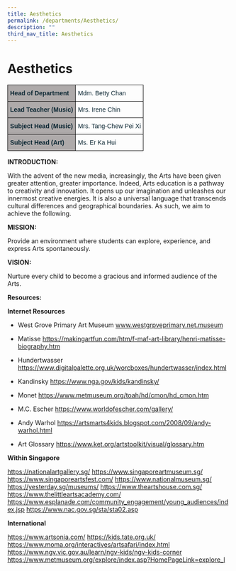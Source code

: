 ```yaml
---
title: Aesthetics
permalink: /departments/Aesthetics/
description: ""
third_nav_title: Aesthetics
---
```

# Aesthetics
<style type="text/css">
.tg  {border-collapse:collapse;border-spacing:0;}
.tg td{border-color:black;border-style:solid;border-width:1px;font-family:Arial, sans-serif;font-size:14px;
  overflow:hidden;padding:10px 5px;word-break:normal;}
.tg th{border-color:black;border-style:solid;border-width:1px;font-family:Arial, sans-serif;font-size:14px;
  font-weight:normal;overflow:hidden;padding:10px 5px;word-break:normal;}
.tg .tg-s5dh{color:#0C2733;text-align:left;vertical-align:middle}
.tg .tg-c1fh{background-color:#AEAAAA;color:#0C2733;font-weight:bold;text-align:left;vertical-align:top}
</style>
<table class="tg">
<thead>
  <tr>
    <th class="tg-c1fh">Head of Department<br></th>
    <th class="tg-s5dh">Mdm. Betty Chan<br></th>
  </tr>
</thead>
<tbody>
  <tr>
    <td class="tg-c1fh">Lead Teacher (Music)<br></td>
    <td class="tg-s5dh">Mrs. Irene Chin<br></td>
  </tr>
  <tr>
    <td class="tg-c1fh">Subject Head (Music)<br></td>
    <td class="tg-s5dh">Mrs. Tang-Chew Pei Xi<br></td>
  </tr>
  <tr>
    <td class="tg-c1fh">Subject Head (Art)</td>
    <td class="tg-s5dh">Ms. Er Ka Hui</td>
  </tr>
</tbody>
</table>

**INTRODUCTION:**

With the advent of the new media, increasingly, the Arts have been given greater attention, greater importance. Indeed, Arts education is a pathway to creativity and innovation. It opens up our imagination and unleashes our innermost creative energies. It is also a universal language that transcends cultural differences and geographical boundaries. As such, we aim to achieve the following.

**MISSION:**

Provide an environment where students can explore, experience, and express Arts spontaneously.

**VISION:**

Nurture every child to become a gracious and informed audience of the Arts.


**Resources:**

**Internet Resources**

* West Grove Primary Art Museum
www.westgrpveprimary.net.museum

* Matisse 
https://makingartfun.com/htm/f-maf-art-library/henri-matisse-biography.htm

* Hundertwasser
https://www.digitalpalette.org.uk/worcboxes/hundertwasser/index.html

* Kandinsky
https://www.nga.gov/kids/kandinsky/

* Monet
https://www.metmuseum.org/toah/hd/cmon/hd_cmon.htm

* M.C. Escher
https://www.worldofescher.com/gallery/

* Andy Warhol
https://artsmarts4kids.blogspot.com/2008/09/andy-warhol.html

* Art Glossary
https://www.ket.org/artstoolkit/visual/glossary.htm

**Within Singapore**

https://nationalartgallery.sg/
https://www.singaporeartmuseum.sg/
https://www.singaporeartsfest.com/
https://www.nationalmuseum.sg/
https://yesterday.sg/museums/
https://www.theartshouse.com.sg/
https://www.thelittleartsacademy.com/
https://www.esplanade.com/community_engagement/young_audiences/index.jsp
https://www.nac.gov.sg/sta/sta02.asp

**International**

https://www.artsonia.com/
https://kids.tate.org.uk/
https://www.moma.org/interactives/artsafari/index.html
https://www.ngv.vic.gov.au/learn/ngv-kids/ngv-kids-corner
https://www.metmuseum.org/explore/index.asp?HomePageLink=explore_l
